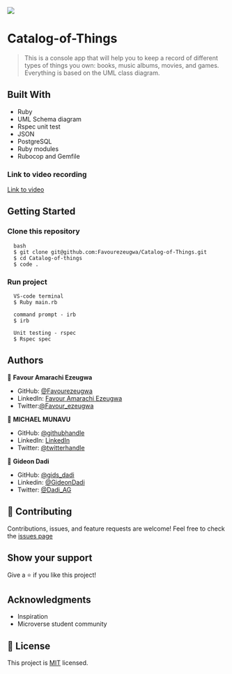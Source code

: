 ![](https://img.shields.io/badge/Microverse-blueviolet)

# Catalog-of-Things

> This is a console app that will help you to keep a record of different types of things you own: books, music albums, movies, and games. Everything is based on the UML class diagram.

## Built With

- Ruby
- UML Schema diagram
- Rspec unit test
- JSON
- PostgreSQL
- Ruby modules
- Rubocop and Gemfile

### Link to video recording
[Link to video](https://drive.google.com/file/d/1lbDAOA3ELf1bkJ3KlIIfMN43FxHLWiwC/view?usp=sharing)

## Getting Started

### Clone this repository

```
  bash
  $ git clone git@github.com:Favourezeugwa/Catalog-of-Things.git
  $ cd Catalog-of-things
  $ code .
```

### Run project

```
  VS-code terminal
  $ Ruby main.rb
```

```
  command prompt - irb
  $ irb
```

```
  Unit testing - rspec
  $ Rspec spec
```

## Authors

👤 **Favour Amarachi Ezeugwa**

- GitHub: [@Favourezeugwa](https://github.com/Favourezeugwa)
- LinkedIn: [Favour Amarachi Ezeugwa](https://www.linkedin.com/in/favour-amarachi-ezeugwa-a5bb31149/)
- Twitter:[@Favour_ezeugwa](https://twitter.com/Favour_ezeugwa)


👤 **MICHAEL MUNAVU**

- GitHub: [@githubhandle](https://github.com/MICHAELMUNAVU83)
- LinkedIn: [LinkedIn](https://www.linkedin.com/in/michael-munavu-78703a218/)
- Twitter: [@twitterhandle](https://twitter.com/MunavuMichael)


👤 **Gideon Dadi**

- GitHub: [@gids_dadi](https://github.com/gids-dadi)
- Linkedin: [@GideonDadi](https://www.linkedin.com/feed/)
- Twitter: [@Dadi_AG](https://twitter.com/Dadi_AG)

## 🤝 Contributing

Contributions, issues, and feature requests are welcome!
Feel free to check the [issues page](https://github.com/Favourezeugwa/Catalog-of-Things/issues)

## Show your support

Give a ⭐️ if you like this project!

## Acknowledgments

- Inspiration
- Microverse student community

## 📝 License

This project is [MIT](./MIT.md) licensed.
